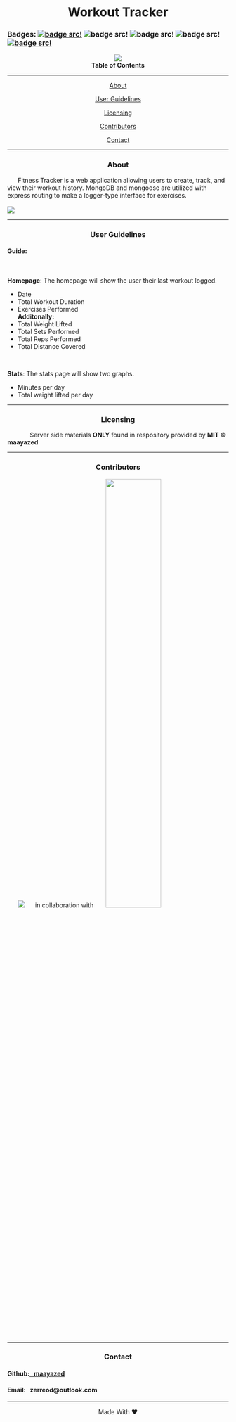 <div align='center'>
<h1><strong>Workout Tracker</strong></h1>
</div>

### Badges: [![badge src!](https://img.shields.io/badge/license-MIT-blue)](https://opensource.org/licenses) ![badge src!](https://img.shields.io/badge/-mongoDB-green) ![badge src!](https://img.shields.io/badge/-express-brightgreen) ![badge src!](https://img.shields.io/badge/-mongoose-red) [![badge src!](https://img.shields.io/github/issues/maayazed/workout-tracker)](https://github.com/maayazed/workout-tracker/issues/2)

<div align='center'>
<img src='https://user-images.githubusercontent.com/79816212/130377649-87ca0938-aeea-4dba-bc64-12561d8b2132.gif'/>
</div>

<div align='center'>
<strong>Table of Contents</strong>  
<hr>
    <p><a href='#desc'>About</a></p>
    <p><a href='#user'>User Guidelines</a></p>
    <p><a href='#license'>Licensing</a></p>
    <p><a href='#contribute'>Contributors</a></p>
    <p><a href='#contact'>Contact</a></p>

<hr>
</div>

<div align='center'>
    <h3><a id='desc'>About</a></h3>
</div>

<div>
&nbsp;&nbsp;&nbsp;&nbsp;&nbsp;&nbsp;Fitness Tracker is a web application allowing users to create, track, and view their workout history. MongoDB and mongoose are utilized with express routing to make a logger-type interface for exercises.
</div>

<br>
 
<img src='https://user-images.githubusercontent.com/79816212/130377791-297219ce-6dfd-42cd-8e6e-b0227c7099db.png'/>

<hr>

<div align='center'>
    <h3><a id='user'>User Guidelines</a></h3>
</div>

<div>
<h4>Guide: </h4> 
&nbsp;&nbsp;&nbsp;&nbsp;&nbsp;&nbsp;<p><strong>Homepage</strong>: The homepage will show the user their last workout logged.</p>
    <ul>
        <li>Date</li>
        <li>Total Workout Duration</li>
        <li>Exercises Performed</li>
    <strong>Additonally:</strong>
        <li>Total Weight Lifted</li>
        <li>Total Sets Performed</li>
        <li>Total Reps Performed</li>
        <li>Total Distance Covered</li>
    </ul>
&nbsp;&nbsp;&nbsp;&nbsp;&nbsp;&nbsp;<p><strong>Stats</strong>: The stats page will show two graphs.</p>
    <ul>
        <li>Minutes per day</li>
        <li>Total weight lifted per day</li>
    </ul>
</div>

<hr>

<div align='center'>
    <h3><a id='license'>Licensing</a></h3>
</div>

<div>
&nbsp;&nbsp;&nbsp;&nbsp;&nbsp;&nbsp;&nbsp;&nbsp;&nbsp;&nbsp;&nbsp;&nbsp; Server side materials <strong>ONLY</strong> found in respository provided by <strong>MIT</strong> © <strong>maayazed</strong>

</div>

<hr>

<div align='center'>
    <h3><a id='contribute'>Contributors</a></h3>
</div>

<div>
&nbsp;&nbsp;&nbsp;&nbsp;&nbsp;&nbsp;<a href='https://github.com/maayazed/'><img src='https://img.shields.io/badge/User-maayazed-blue'></a>&nbsp;&nbsp;&nbsp;&nbsp;&nbsp; in collaboration with &nbsp;&nbsp;&nbsp;&nbsp;&nbsp;
<a href='https://ccaps.umn.edu/full-stack-web-development-certificate-coding-boot-camp'><img src='https://user-images.githubusercontent.com/79816212/124851684-9edfec00-df68-11eb-9686-3e92a871c50d.png' width="50%" height="50%"></a></div>

<hr>

<div align='center'>
    <h3><a id='contact'>Contact</a></h3>
</div>

<div>
<h4>Github:<a href='https://github.com/maayazed/'>&nbsp;&nbsp;&nbsp;maayazed</a></h4>
<h4>Email:&nbsp;&nbsp;&nbsp;zerreod@outlook.com</h4>
</div>

<hr>

<div align="center">Made With ❤️</div>
